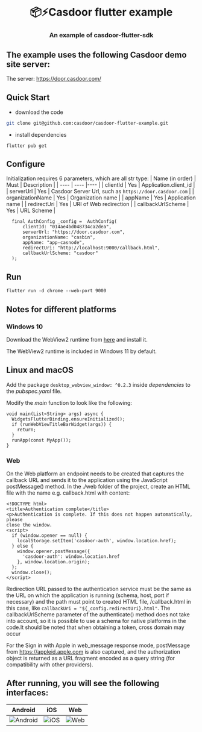 <h1 align="center" style="border-bottom: none;">📦⚡️Casdoor flutter example</h1>
<h3 align="center">An example of casdoor-flutter-sdk</h3>

## 	The example uses the following Casdoor demo site server:

The server: https://door.casdoor.com/

## Quick Start

- download the code

```bash
git clone git@github.com:casdoor/casdoor-flutter-example.git
```

- install dependencies

```shell
flutter pub get
```
## Configure
Initialization requires 6 parameters, which are all str type:
|  Name (in order)   | Must  | Description |
|  ----  | ----  |----  |
| clientId  | Yes | Application.client_id |
| serverUrl  | Yes | Casdoor Server Url, such as `https://door.casdoor.com` |
| organizationName  | Yes | Organization name |
| appName  | Yes | Application name |
| redirectUri  | Yes | URI of Web redirection |
| callbackUrlScheme  | Yes | URL Scheme |

```
  final AuthConfig _config =  AuthConfig(
      clientId: "014ae4bd048734ca2dea",
      serverUrl: "https://door.casdoor.com",
      organizationName: "casbin",
      appName: "app-casnode",
      redirectUri: "http://localhost:9000/callback.html",
      callbackUrlScheme: "casdoor"
  );
```

## Run

```
flutter run -d chrome --web-port 9000
```

## Notes for different platforms

### Windows 10

Download the WebView2 runtime from [here](https://developer.microsoft.com/en-us/microsoft-edge/webview2/#download-section) and install it.

The WebView2 runtime is included in Windows 11 by default.

## Linux and macOS

Add the package `desktop_webview_window: ^0.2.3` inside *dependencies* to the *pubspec.yaml* file.

Modify the *main* function to look like the following:

```
void main(List<String> args) async {
  WidgetsFlutterBinding.ensureInitialized();
  if (runWebViewTitleBarWidget(args)) {
    return;
  }
  runApp(const MyApp());
}
```

### Web
On the Web platform an endpoint needs to be created that captures the callback URL and sends it to the application using the JavaScript postMessage() method. In the ./web folder of the project, create an HTML file with the name e.g. callback.html with content:

```
<!DOCTYPE html>
<title>Authentication complete</title>
<p>Authentication is complete. If this does not happen automatically, please
close the window.
<script>
  if (window.opener == null) {
    localStorage.setItem('casdoor-auth', window.location.href);
  } else {
    window.opener.postMessage({
      'casdoor-auth': window.location.href
    }, window.location.origin);
  };
  window.close();
</script>

```
Redirection URL passed to the authentication service must be the same as the URL on which the application is running (schema, host, port if necessary) and the path must point to created HTML file, /callback.html in this case, like  `callbackUri = "${_config.redirectUri}.html"`. The callbackUrlScheme parameter of the authenticate() method does not take into account, so it is possible to use a schema for native platforms in the code.It should be noted that when obtaining a token, cross domain may occur

For the Sign in with Apple in web_message response mode, postMessage from https://appleid.apple.com is also captured, and the authorization object is returned as a URL fragment encoded as a query string (for compatibility with other providers).

## After running, you will see the following  interfaces:
|  **Android**   | **iOS**  | **Web** |
|  ----  | ----  |----  |
| ![Android](screen-andriod.gif) |![iOS](screen-ios.gif)  |![Web](screen-web.gif) |

